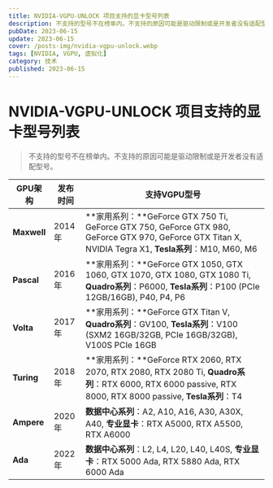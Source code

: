```yaml
---
title: NVIDIA-VGPU-UNLOCK 项目支持的显卡型号列表
description: 不支持的型号不在榜单内。不支持的原因可能是驱动限制或是开发者没有适配型号。
pubDate: 2023-06-15
update: 2023-06-15
cover: /posts-img/nvidia-vgpu-unlock.webp
tags: [NVIDIA, VGPU, 虚拟化]
category: 技术
published: 2023-06-15
---
```


# NVIDIA-VGPU-UNLOCK 项目支持的显卡型号列表

> 不支持的型号不在榜单内。不支持的原因可能是驱动限制或是开发者没有适配型号。

| **GPU架构** | **发布时间** | **支持VGPU型号**                                             |
| ----------- | ------------ | ------------------------------------------------------------ |
| **Maxwell** | 2014年       | **家用系列：**GeForce GTX 750 Ti, GeForce GTX 750, GeForce GTX 980, GeForce GTX 970, GeForce GTX Titan X, NVIDIA Tegra X1, **Tesla系列**：M10, M60, M6 |
| **Pascal**  | 2016年       | **家用系列：**GeForce GTX 1050, GTX 1060, GTX 1070, GTX 1080, GTX 1080 Ti, **Quadro系列**：P6000, **Tesla系列**：P100 (PCIe 12GB/16GB), P40, P4, P6 |
| **Volta**   | 2017年       | **家用系列：**GeForce GTX Titan V, **Quadro系列**：GV100, **Tesla系列**：V100 (SXM2 16GB/32GB, PCIe 16GB/32GB), V100S PCIe 16GB |
| **Turing**  | 2018年       | **家用系列：**GeForce RTX 2060, RTX 2070, RTX 2080, RTX 2080 Ti, **Quadro系列**：RTX 6000, RTX 6000 passive, RTX 8000, RTX 8000 passive, **Tesla系列**：T4 |
| **Ampere**  | 2020年       | **数据中心系列**：A2, A10, A16, A30, A30X, A40, **专业显卡**：RTX A5000, RTX A5500, RTX A6000 |
| **Ada**     | 2022年       | **数据中心系列**：L2, L4, L20, L40, L40S, **专业显卡**：RTX 5000 Ada, RTX 5880 Ada, RTX 6000 Ada |